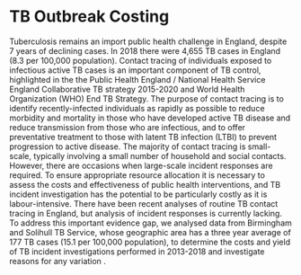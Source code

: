 # TB Outbreak Costing

Tuberculosis remains an import public health challenge in England, despite 7 years of declining cases.
In 2018 there were 4,655 TB cases in England (8.3 per 100,000 population). Contact tracing of individuals exposed to infectious active TB cases is an important component of TB control, highlighted in the the Public Health England / National Health Service England Collaborative TB strategy 2015-2020 and World Health Organization (WHO) End TB Strategy.
The purpose of contact tracing is to identify recently-infected individuals as rapidly as possible to reduce morbidity and mortality in those who have developed active TB disease and reduce transmission from those who are infectious, and to offer preventative treatment to those with latent TB infection (LTBI) to prevent progression to active disease.
The majority of contact tracing is small-scale, typically involving a small number of household and social contacts.
However, there are occasions when large-scale incident responses are required.
To ensure appropriate resource allocation it is necessary to assess the costs and effectiveness of public health interventions, and TB incident investigation has the potential to be particularly costly as it is labour-intensive.
There have been recent analyses of routine TB contact tracing in England, but analysis of incident responses is currently lacking.
To address this important evidence gap, we analysed data from Birmingham and Solihull TB Service, whose geographic area has a three year average of 177 TB cases (15.1 per 100,000 population), to determine the costs and yield of TB incident investigations performed in 2013-2018 and investigate reasons for any variation .

